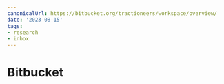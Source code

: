```yaml
---
canonicalUrl: https://bitbucket.org/tractioneers/workspace/overview/
date: '2023-08-15'
tags:
- research
- inbox
---
```


# Bitbucket